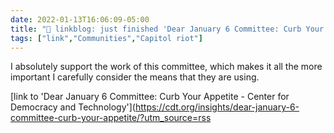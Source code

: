 ```yaml
---
date: 2022-01-13T16:06:09-05:00
title: "🔗 linkblog: just finished 'Dear January 6 Committee: Curb Your Appetite - Center for Democracy and Technology'"
tags: ["link","Communities","Capitol riot"]
---
```

I absolutely support the work of this committee, which makes it all the more important I carefully consider the means that they are using.
 
[link to 'Dear January 6 Committee: Curb Your Appetite - Center for Democracy and Technology'](https://cdt.org/insights/dear-january-6-committee-curb-your-appetite/?utm_source=rss
